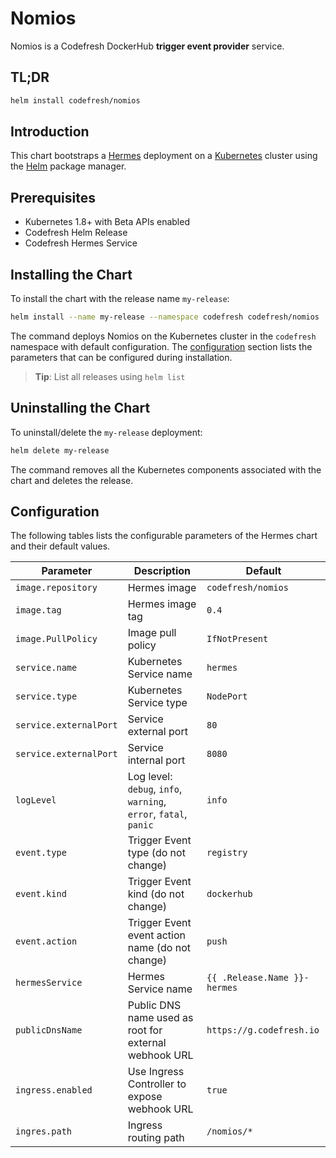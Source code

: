 # Nomios

Nomios is a Codefresh DockerHub **trigger event provider** service.

## TL;DR

```sh
helm install codefresh/nomios
```

## Introduction

This chart bootstraps a [Hermes](https://github.com/codefresh-io/nomios) deployment on a [Kubernetes](http://kubernetes.io) cluster using the [Helm](https://helm.sh) package manager.

## Prerequisites

- Kubernetes 1.8+ with Beta APIs enabled
- Codefresh Helm Release
- Codefresh Hermes Service

## Installing the Chart

To install the chart with the release name `my-release`:

```sh
helm install --name my-release --namespace codefresh codefresh/nomios
```

The command deploys Nomios on the Kubernetes cluster in the `codefresh` namespace with default configuration. The [configuration](#configuration) section lists the parameters that can be configured during installation.

> **Tip**: List all releases using `helm list`

## Uninstalling the Chart

To uninstall/delete the `my-release` deployment:

```sh
helm delete my-release
```

The command removes all the Kubernetes components associated with the chart and deletes the release.

## Configuration

The following tables lists the configurable parameters of the Hermes chart and their default values.

| Parameter              | Description                                                      | Default                      |
| ---------------------- | ---------------------------------------------------------------- | ---------------------------- |
| `image.repository`     | Hermes image                                                     | `codefresh/nomios`           |
| `image.tag`            | Hermes image tag                                                 | `0.4`                        |
| `image.PullPolicy`     | Image pull policy                                                | `IfNotPresent`               |
| `service.name`         | Kubernetes Service name                                          | `hermes`                     |
| `service.type`         | Kubernetes Service type                                          | `NodePort`                   |
| `service.externalPort` | Service external port                                            | `80`                         |
| `service.externalPort` | Service internal port                                            | `8080`                       |
| `logLevel`             | Log level: `debug`, `info`, `warning`, `error`, `fatal`, `panic` | `info`                       |
| `event.type`           | Trigger Event type (do not change)                               | `registry`                   |
| `event.kind`           | Trigger Event kind (do not change)                               | `dockerhub`                  |
| `event.action`         | Trigger Event event action name (do not change)                  | `push`                       |
| `hermesService`        | Hermes Service name                                              | `{{ .Release.Name }}-hermes` |
| `publicDnsName`        | Public DNS name used as root for external webhook URL            | `https://g.codefresh.io`     |
| `ingress.enabled`      | Use Ingress Controller to expose webhook URL                     | `true`                       |
| `ingres.path`          | Ingress routing path                                             | `/nomios/*`                  |